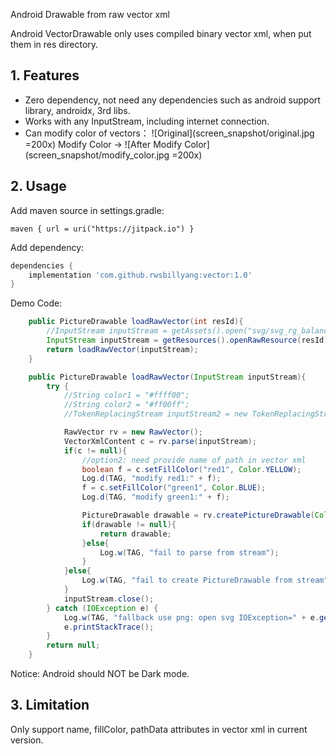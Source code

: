 Android Drawable from raw vector xml

Android VectorDrawable only uses compiled binary vector xml,  when put them in res directory.




## 1. Features

- Zero dependency, not need any dependencies such as android support library, androidx, 3rd libs.
- Works with any InputStream, including internet connection.
- Can modify color of vectors：
  ![Original](screen_snapshot/original.jpg =200x)  Modify Color ->  ![After Modify Color](screen_snapshot/modify_color.jpg =200x)

## 2. Usage

Add maven source in settings.gradle:
```
maven { url = uri("https://jitpack.io") }
```

Add dependency:
```gradle
dependencies {
    implementation 'com.github.rwsbillyang:vector:1.0'
}
```

Demo Code:
```java
    public PictureDrawable loadRawVector(int resId){
        //InputStream inputStream = getAssets().open("svg/svg_rg_balance.xml");
        InputStream inputStream = getResources().openRawResource(resId);
        return loadRawVector(inputStream);
    }

    public PictureDrawable loadRawVector(InputStream inputStream){
        try {
            //String color1 = "#ffff00";
            //String color2 = "#ff00ff";
            //TokenReplacingStream inputStream2 = new TokenReplacingStream(new TokenReplacingStream(inputStream, "#ff0000", color1), "#00ff00", color2);

            RawVector rv = new RawVector();
            VectorXmlContent c = rv.parse(inputStream);
            if(c != null){
                //option2: need provide name of path in vector xml
                boolean f = c.setFillColor("red1", Color.YELLOW);
                Log.d(TAG, "modify red1:" + f);
                f = c.setFillColor("green1", Color.BLUE);
                Log.d(TAG, "modify green1:" + f);

                PictureDrawable drawable = rv.createPictureDrawable(Color.TRANSPARENT);
                if(drawable != null){
                    return drawable;
                }else{
                    Log.w(TAG, "fail to parse from stream");
                }
            }else{
                Log.w(TAG, "fail to create PictureDrawable from stream");
            }
            inputStream.close();
        } catch (IOException e) {
            Log.w(TAG, "fallback use png: open svg IOException=" + e.getMessage());
            e.printStackTrace();
        }
        return null;
    }
```
Notice: Android should NOT be Dark mode.

## 3. Limitation
Only support name, fillColor, pathData attributes in vector xml in current version.

